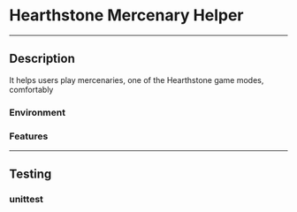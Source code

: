 # Hearthstone Mercenary Helper

---

## Description
It helps users play mercenaries, one of the Hearthstone game modes, comfortably

### Environment

### Features

----

## Testing

### unittest

